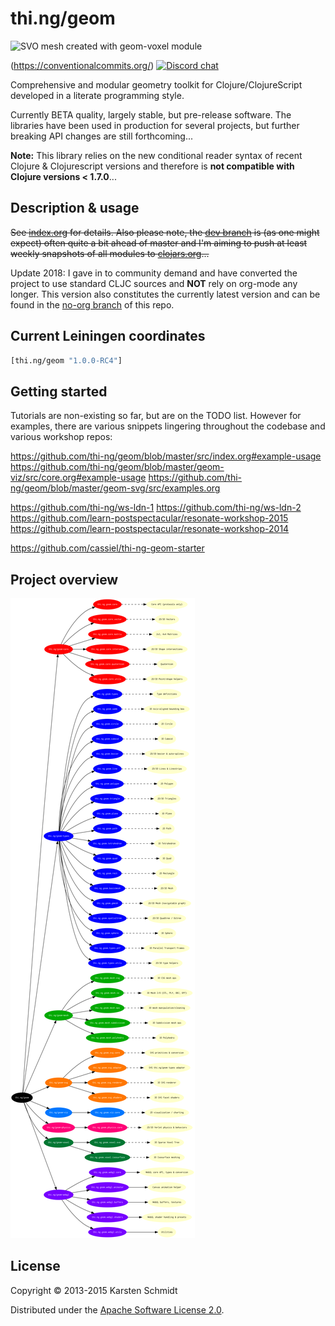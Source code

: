 # thi.ng/geom

![SVO mesh created with geom-voxel module](assets/svo-d7.jpg)

(https://conventionalcommits.org/)
[![Discord chat](https://img.shields.io/discord/445761008837984256.svg)](https://discord.gg/JhYcmBw)

Comprehensive and modular geometry toolkit for Clojure/ClojureScript
developed in a literate programming style.

Currently BETA quality, largely stable, but pre-release software. The
libraries have been used in production for several projects, but
further breaking API changes are still forthcoming...

**Note:** This library relies on the new
conditional reader syntax of recent Clojure & Clojurescript versions
and therefore is **not compatible with Clojure versions < 1.7.0**...

## Description & usage

~~See [index.org](src/index.org) for details. Also please note, the
[dev branch](https://github.com/thi-ng/geom/tree/develop) is (as one
might expect) often quite a bit ahead of master and I'm aiming to push
at least weekly snapshots of all modules to
[clojars.org](http://clojars.org)...~~

Update 2018: I gave in to community demand and have converted the project to use
standard CLJC sources and **NOT** rely on org-mode any longer. This
version also constitutes the currently latest version and can be found
in the [no-org branch](https://github.com/thi-ng/geom/tree/feature/no-org/)
of this repo.

## Current Leiningen coordinates

```clj
[thi.ng/geom "1.0.0-RC4"]
```

## Getting started

Tutorials are non-existing so far, but are on the TODO list. However for examples, there are various snippets lingering throughout the codebase and various workshop repos:

https://github.com/thi-ng/geom/blob/master/src/index.org#example-usage
https://github.com/thi-ng/geom/blob/master/geom-viz/src/core.org#example-usage
https://github.com/thi-ng/geom/blob/master/geom-svg/src/examples.org

https://github.com/thi-ng/ws-ldn-1
https://github.com/thi-ng/ws-ldn-2
https://github.com/learn-postspectacular/resonate-workshop-2015
https://github.com/learn-postspectacular/resonate-workshop-2014

https://github.com/cassiel/thi-ng-geom-starter

## Project overview

![project overview](assets/overview.png)

## License

Copyright © 2013-2015 Karsten Schmidt

Distributed under the
[Apache Software License 2.0](http://www.apache.org/licenses/LICENSE-2.0).
